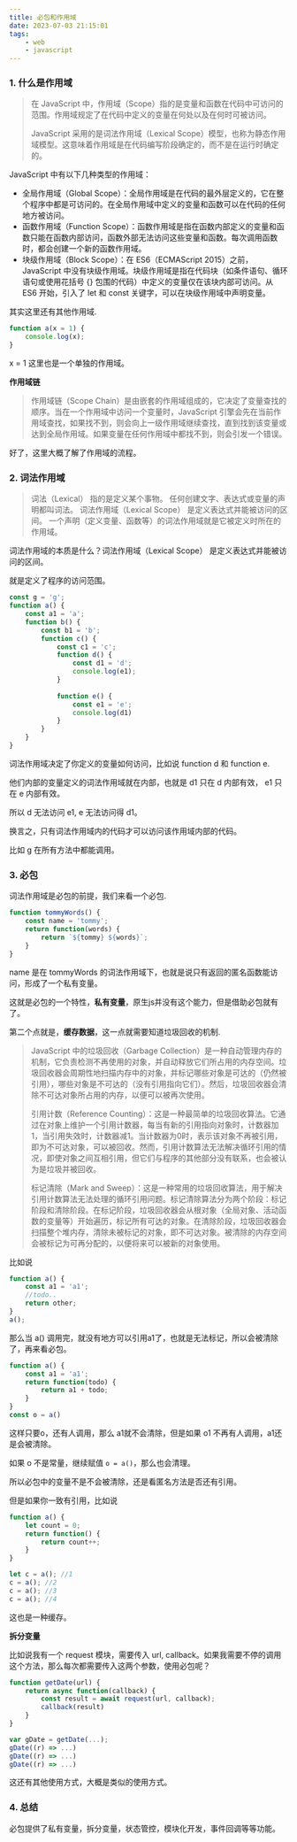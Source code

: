 ```yaml
---
title: 必包和作用域
date: 2023-07-03 21:15:01
tags: 
    - web
    - javascript
---
```


### 1. 什么是作用域

> 在 JavaScript 中，作用域（Scope）指的是变量和函数在代码中可访问的范围。作用域规定了在代码中定义的变量在何处以及在何时可被访问。
> 
> JavaScript 采用的是词法作用域（Lexical Scope）模型，也称为静态作用域模型。这意味着作用域是在代码编写阶段确定的，而不是在运行时确定的。

JavaScript 中有以下几种类型的作用域：

* 全局作用域（Global Scope）：全局作用域是在代码的最外层定义的，它在整个程序中都是可访问的。在全局作用域中定义的变量和函数可以在代码的任何地方被访问。
* 函数作用域（Function Scope）：函数作用域是指在函数内部定义的变量和函数只能在函数内部访问，函数外部无法访问这些变量和函数。每次调用函数时，都会创建一个新的函数作用域。
* 块级作用域（Block Scope）：在 ES6（ECMAScript 2015）之前，JavaScript 中没有块级作用域。块级作用域是指在代码块（如条件语句、循环语句或使用花括号 {} 包围的代码）中定义的变量仅在该块内部可访问。从 ES6 开始，引入了 let 和 const 关键字，可以在块级作用域中声明变量。

其实这里还有其他作用域.

```js
function a(x = 1) {
	console.log(x);
}
```

x = 1 这里也是一个单独的作用域。

**作用域链**

> 作用域链（Scope Chain）是由嵌套的作用域组成的，它决定了变量查找的顺序。当在一个作用域中访问一个变量时，JavaScript 引擎会先在当前作用域查找，如果找不到，则会向上一级作用域继续查找，直到找到该变量或达到全局作用域。如果变量在任何作用域中都找不到，则会引发一个错误。

好了，这里大概了解了作用域的流程。

### 2. 词法作用域

> 词法（Lexical） 指的是定义某个事物。
> 任何创建文字、表达式或变量的声明都叫词法。
> 词法作用域（Lexical Scope） 是定义表达式并能被访问的区间。
> 一个声明（定义变量、函数等）的词法作用域就是它被定义时所在的作用域。

词法作用域的本质是什么？词法作用域（Lexical Scope） 是定义表达式并能被访问的区间。

就是定义了程序的访问范围。

```js
const g = 'g';
function a() {
	const a1 = 'a';
	function b() {
		const b1 = 'b';
		function c() {
			const c1 = 'c';
			function d() {
				const d1 = 'd';
				console.log(e1);
			}
			
			function e() {
				const e1 = 'e';
				console.log(d1)
			}
		}
	}
}
```

词法作用域决定了你定义的变量如何访问，比如说 function d 和 function e. 

他们内部的变量定义的词法作用域就在内部，也就是 d1 只在 d 内部有效， e1 只在 e 内部有效。

所以 d 无法访问 e1, e 无法访问得 d1。

换言之，只有词法作用域内的代码才可以访问该作用域内部的代码。

比如 g 在所有方法中都能调用。

### 3. 必包

词法作用域是必包的前提，我们来看一个必包.

```js
function tommyWords() {
	const name = 'tommy';
	return function(words) {
		return `${tommy} ${words}`;
	}
}
```

name 是在 tommyWords 的词法作用域下，也就是说只有返回的匿名函数能访问，形成了一个私有变量。

这就是必包的一个特性，**私有变量**，原生js并没有这个能力，但是借助必包就有了。

第二个点就是，**缓存数据**，这一点就需要知道垃圾回收的机制.

> JavaScript 中的垃圾回收（Garbage Collection）是一种自动管理内存的机制，它负责检测不再使用的对象，并自动释放它们所占用的内存空间。垃圾回收器会周期性地扫描内存中的对象，并标记哪些对象是可达的（仍然被引用），哪些对象是不可达的（没有引用指向它们）。然后，垃圾回收器会清除不可达对象所占用的内存，以便可以被再次使用。
> 
> 引用计数（Reference Counting）：这是一种最简单的垃圾回收算法。它通过在对象上维护一个引用计数器，每当有新的引用指向对象时，计数器加1，当引用失效时，计数器减1。当计数器为0时，表示该对象不再被引用，即为不可达对象，可以被回收。然而，引用计数算法无法解决循环引用的情况，即使对象之间互相引用，但它们与程序的其他部分没有联系，也会被认为是垃圾并被回收。
> 
> 标记清除（Mark and Sweep）：这是一种常用的垃圾回收算法，用于解决引用计数算法无法处理的循环引用问题。标记清除算法分为两个阶段：标记阶段和清除阶段。在标记阶段，垃圾回收器会从根对象（全局对象、活动函数的变量等）开始遍历，标记所有可达的对象。在清除阶段，垃圾回收器会扫描整个堆内存，清除未被标记的对象，即不可达对象。被清除的内存空间会被标记为可再分配的，以便将来可以被新的对象使用。

比如说

```js
function a() {
	const a1 = 'a1';
	//todo..
	return other;
}
a();
```

那么当 a() 调用完，就没有地方可以引用a1了，也就是无法标记，所以会被清除了，再来看必包。

```js
function a() {
	const a1 = 'a1';
	return function(todo) {
		return a1 + todo;
	}
}
const o = a()
```

这样只要o，还有人调用，那么 a1就不会清除，但是如果 o1 不再有人调用，a1还是会被清除。

如果 o 不是常量，继续赋值 `o = a()`，那么也会清理。

所以必包中的变量不是不会被清除，还是看匿名方法是否还有引用。

但是如果你一致有引用，比如说

```js
function a() {
	let count = 0;
	return function() {
		return count++;
	}
}

let c = a(); //1
c = a(); //2
c = a(); //3
c = a(); //4
```

这也是一种缓存。

**拆分变量**

比如说我有一个 request 模块，需要传入 url, callback。如果我需要不停的调用这个方法，那么每次都需要传入这两个参数，使用必包呢？

```js
function getDate(url) {
	return async function(callback) {
		const result = await request(url, callback);
		callback(result)
	}
}

var gDate = getDate(...);
gDate((r) => ...)
gDate((r) => ...)
gDate((r) => ...)
```

这还有其他使用方式，大概是类似的使用方式。

### 4. 总结

必包提供了私有变量，拆分变量，状态管控，模块化开发，事件回调等等功能。	




